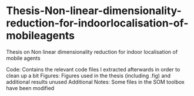 # Thesis-Non-linear-dimensionality-reduction-for-indoorlocalisation-of-mobileagents
Thesis on Non linear dimensionality reduction for indoor localisation of mobile agents

Code:
	Contains the relevant code files I extracted afterwards in order to clean up a bit
Figures:
	Figures used in the thesis (including .fig) and additional results unused
Additional Notes:
	Some files in the SOM toolbox have been modified

